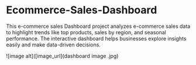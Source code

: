 # Ecommerce-Sales-Dashboard
This e-commerce sales Dashboard project analyzes e-commerce sales data to highlight trends like top products, sales by region, and seasonal performance. The interactive dashboard helps businesses explore insights easily and make data-driven decisions.


![image alt]([image_url](dashboard image .jpg)
